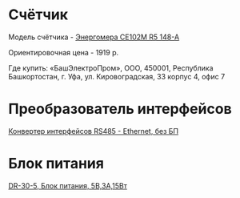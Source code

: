 Счётчик
=======

Модель счётчика - [Энергомера CE102M R5 148-A](http://www.energomera.ru/ru/products/meters/ce102mr5)

Ориентировочная цена - 1919 р.

Где купить: «БашЭлектроПром», ООО, 450001, Республика Башкортостан, г. Уфа, ул. Кировоградская, 33 корпус 4, офис 7

Преобразователь интерфейсов
===========================

[Конвертер интерфейсов RS485 - Ethernet, без БП](https://shop.nag.ru/catalog/00007.Avtomatizatsiya-i-monitoring/06120.Konvertery-interfejsov/15740.SNR-S0232-24)

Блок питания
============

[DR-30-5, Блок питания, 5В,3А,15Вт](https://www.chipdip.ru/product/dr-30-5)

